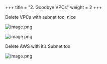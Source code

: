 +++
title = "2. Goodbye VPCs"
weight = 2
+++


Delete VPCs with subnet too, nice


![image.png](/images/008-viii-clean-it-up/34-887713-image.png)


![image.png](/images/008-viii-clean-it-up/34-485880-image.png)


Delete AWS with it’s Subnet too


![image.png](/images/008-viii-clean-it-up/34-833209-image.png)


